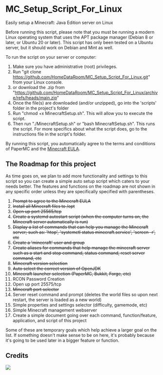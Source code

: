 # MC_Setup_Script_For_Linux
Easily setup a Minecraft: Java Edition server on Linux

Before running this script, please note that you must be running a modern Linux operating system that uses the APT package manager (Debian 8 or later, or Ubuntu 20 or later). This script has only been tested on a Ubuntu server, but it should work on Debian and Mint as well.

To run the script on your server or computer:

1. Make sure you have administrative (root) privileges.
2. Run "git clone https://github.com/HomeDataRoom/MC_Setup_Script_For_Linux.git" from your Linux console.
3. or download the .zip from "https://github.com/HomeDataRoom/MC_Setup_Script_For_Linux/archive/refs/heads/main.zip"
4. Once the file(s) are downloaded (and/or unzipped), go into the 'scripts' folder in the project's folder
5. Run "chmod +x MinecraftSetup.sh". This will allow you to execute the script.
6. Then run "./MinecraftSetup.sh" or "bash MinecraftSetup.sh". This runs the script.
For more specifics about what the script does, go to the instructions file in the script's folder.

By running this script, you automatically agree to the terms and conditions of PaperMC and the [Minecraft EULA](https://www.minecraft.net/eula).



## The Roadmap for this project 
As time goes on, we plan to add more functionality and settings to this script so you can create a simple auto setup script which caters to your needs better.
The features and functions on the roadmap are not shown in any specific order unless they are specifically specified with parentheses.


1. ~~Prompt to agree to the Minecraft EULA~~ 
2. ~~Install all Minecraft files to /opt~~
3. ~~Open up port 25565/tcp~~
4. ~~Create a systemd autostart script (when the computer turns on, the Minecraft server automatically is run)~~
5. ~~Display a list of commands that can help you manage the Minecraft server; such as: 'htop', 'systemctl status minecraft.service', 'screen -r', etc~~
6. ~~Create a 'minecraft' user and group~~
7. ~~Create aliases for commands that help manage the minecraft server such as a start and stop command, status command, reset server command, etc~~
8. ~~Minecraft version selection~~ 
9. ~~Auto select the correct version of OpenJDK~~
10. ~~Minecraft launcher selection (PaperMC, Bukkit, Forge, etc)~~
11. RCON Password Creation
12. Open up port 25575/tcp
13. ~~Minecraft port selector~~
14. Server reset command and prompt (deletes the world files so upon next restart, the server is loaded as a new world)
15. Simple properties and settings selector (difficulty, gamemode, etc)
16. Simple Minecraft management webserver
17. Create a simple document going over each command, function/feature, application, and script of this project 

Some of these are temporary goals which help achieve a larger goal on the list. If something doesn't make sense to be on here, it's probably because it's going to be used later in a bigger feature or function.
## Credits
<a href="https://github.com/homedataroom/MC_Setup_Script_For_Linux/graphs/contributors"><img src="https://contrib.rocks/image?repo=homedataroom/MC_Setup_Script_For_Linux"></a>
